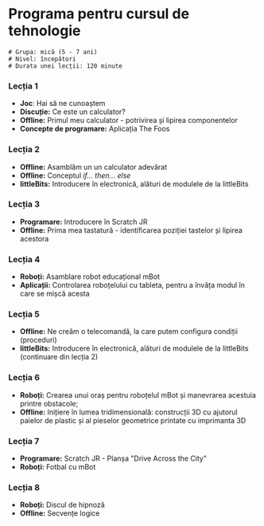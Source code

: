 # Programa pentru cursul de tehnologie

    # Grupa: mică (5 - 7 ani)
    # Nivel: începători
    # Durata unei lecții: 120 minute

### Lecția 1
- **Joc**: Hai să ne cunoaștem
- **Discuție:** Ce este un calculator?
- **Offline:** Primul meu calculator - potrivirea și lipirea componentelor
- **Concepte de programare:** Aplicația The Foos

### Lecția 2
- **Offline:** Asamblăm un un calculator adevărat
- **Offline:** Conceptul *if... then... else*
- **littleBits:** Introducere în electronică, alături de modulele de la littleBits

### Lecția 3
- **Programare:** Introducere în Scratch JR
- **Offline:** Prima mea tastatură - identificarea poziției tastelor și lipirea acestora

### Lecția 4
- **Roboți:** Asamblare robot educațional mBot
- **Aplicații:** Controlarea roboțelului cu tableta, pentru a învăța modul în care se mișcă acesta

### Lecția 5
- **Offline:** Ne creăm o telecomandă, la care putem configura condiții (proceduri)
- **littleBits:** Introducere în electronică, alături de modulele de la littleBits (continuare din lecția 2)

### Lecția 6
- **Roboți:** Crearea unui oraș pentru roboțelul mBot și manevrarea acestuia printre obstacole;
- **Offline:** Inițiere în lumea tridimensională: construcții 3D cu ajutorul paielor de plastic și al pieselor geometrice printate cu imprimanta 3D

### Lecția 7
- **Programare:** Scratch JR - Planșa "Drive Across the City"
- **Roboți:** Fotbal cu mBot

### Lecția 8
- **Roboți:** Discul de hipnoză
- **Offline:** Secvențe logice
